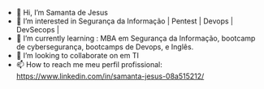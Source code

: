 - 👋 Hi, I’m  Samanta de Jesus
- 👀 I’m interested in  Segurança da Informação | Pentest | Devops | DevSecops |
- 🌱 I’m currently learning  : MBA em Segurança da Informação, bootcamp de cybersegurança, bootcamps de Devops, e Inglês.
- 💞️ I’m looking to collaborate on  em TI 
- 📫 How to reach me meu perfil profissional: https://www.linkedin.com/in/samanta-jesus-08a515212/

<!---
samanta-jesus/samanta-jesus is a ✨ special ✨ repository because its `README.md` (this file) appears on your GitHub profile.
You can click the Preview link to take a look at your changes.
--->
